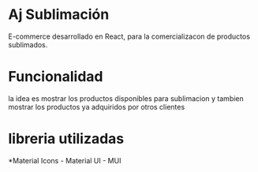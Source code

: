# Aj Sublimación 
E-commerce desarrollado en React, para la comercializacon de productos sublimados.

# Funcionalidad 

la idea es mostrar los productos disponibles para sublimacion y tambien mostrar los productos ya adquiridos por otros clientes 

# libreria utilizadas 
*Material Icons - Material UI - MUI
